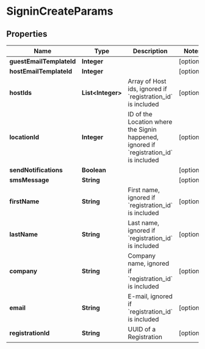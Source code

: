 

# SigninCreateParams

## Properties

Name | Type | Description | Notes
------------ | ------------- | ------------- | -------------
**guestEmailTemplateId** | **Integer** |  |  [optional]
**hostEmailTemplateId** | **Integer** |  |  [optional]
**hostIds** | **List&lt;Integer&gt;** | Array of Host ids, ignored if &#x60;registration_id&#x60; is included |  [optional]
**locationId** | **Integer** | ID of the Location where the Signin happened, ignored if &#x60;registration_id&#x60; is included |  [optional]
**sendNotifications** | **Boolean** |  |  [optional]
**smsMessage** | **String** |  |  [optional]
**firstName** | **String** | First name, ignored if &#x60;registration_id&#x60; is included |  [optional]
**lastName** | **String** | Last name, ignored if &#x60;registration_id&#x60; is included |  [optional]
**company** | **String** | Company name, ignored if &#x60;registration_id&#x60; is included |  [optional]
**email** | **String** | E-mail, ignored if &#x60;registration_id&#x60; is included |  [optional]
**registrationId** | **String** | UUID of a Registration |  [optional]





